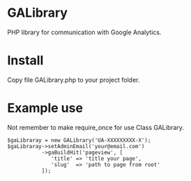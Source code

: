 # GALibrary
PHP library for communication with Google Analytics.

# Install
Copy file GALibrary.php to your project folder.

# Example use
  Not remember to make require_once for use Class GALibrary.

  ```
  $gaLibraray = new GALibrary('UA-XXXXXXXXX-X');
  $gaLibraray->setAdminEmail('your@email.com')
             ->gaBuildHit('pageview', [
                'title' => 'title your page',
                'slug'  => 'path to page from root'
             ]);
  ```